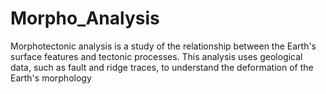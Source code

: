 # Morpho_Analysis
Morphotectonic analysis is a study of the relationship between the Earth's surface features and tectonic processes. This analysis uses geological data, such as fault and ridge traces, to understand the deformation of the Earth's morphology
